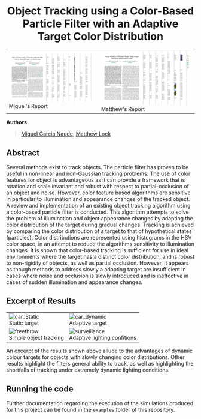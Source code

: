 <h1 align="center">Object Tracking using a Color-Based Particle Filter with an Adaptive Target Color Distribution</h1>

|   |   |
|---|---|
| [<img src="/images/miguel_report.png" width="100%">](https://www.overleaf.com/read/ydqcxkjznwsd) <br> Miguel's Report| [<img src="/images/matthew_report.png" width="100%">](https://www.overleaf.com/read/ydqcxkjznwsd) <br> Matthew's Report |

**Authors** 
> [Miguel Garcia Naude](https://github.com/migsdigs), [Matthew Lock](https://github.com/matthew-william-lock)

## Abstract

Several methods exist to track objects. The particle filter has proven to be useful in non-linear and non-Gaussian tracking problems. The use of color features for object is advantageous as it can provide a framework that is rotation and scale invariant and robust with respect to partial-occlusion of an object and noise. However, color feature based algorithms are sensitive in particular to illumination and appearance changes of the tracked object.  A review and implementation of an existing object tracking algorithm using a color-based particle filter is conducted. This algorithm attempts to solve the problem of illumination and object appearance changes by adapting the color distribution of the target during gradual changes. Tracking is achieved by comparing the color distribution of a target to that of hypothetical states (particles). Color distributions are represented using histograms in the HSV color space, in an attempt to reduce the algorithms sensitivity to illumination changes. It is shown that color-based tracking is sufficient for use in ideal environments where the target has a distinct color distribution, and is robust to non-rigidity of objects, as well as partial occlusion. However, it appears as though methods to address slowly a adapting target are insufficient in cases where noise and occlusion is slowly introduced and is ineffective in cases of sudden illumination and appearance changes.

## Excerpt of Results

|   |   |
|---|---|
| ![car_Static](/simulation_results/gifs/car_static.gif) <br> Static target|  ![car_dynamic](/simulation_results/gifs/car_dynamic.gif) <br> Adaptive target |
|![freethrow](/simulation_results/gifs/freethrow.gif) <br> Simple object tracking|  ![surveillance](/simulation_results/gifs/surveillance.gif) <br> Adaptive lighting confitions|

An excerpt of the results shown above allude to the advantages of dynamic colour targets for objects with slowly changing color distributions. Other results highlight the filters general ability to track, as well as highlighting the shortfalls of tracking under extremely dynamic lighting conditions.

## Running the code

Further documentation regarding the execution of the simulations produced for this project can be found in the ```examples``` folder of this repository.